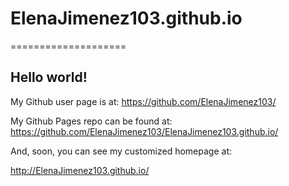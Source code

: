 # ElenaJimenez103.github.io
====================

## Hello world!

My Github user page is at: 
https://github.com/ElenaJimenez103/

My Github Pages repo can be found at:  
https://github.com/ElenaJimenez103/ElenaJimenez103.github.io/

And, soon, you can see my customized homepage at:

http://ElenaJimenez103.github.io/
